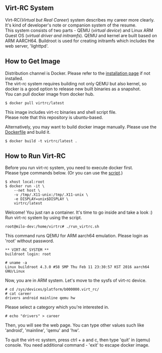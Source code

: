 ## Virt-RC System  

Virt-RC(*Virtual but Real Career*) system describes my career more clearly. It's kind of developer's note or companion system of the resume.   
This system consists of two parts - QEMU (*virtual device*) and Linux ARM Guest OS (*virtual driver and initramfs*).
QEMU and kernel are built based on ARM AARCH64. Buildroot is used for creating initramfs which includes the web server, 'lighttpd'.  

## How to Get Image  

Distribution channel is Docker. Please refer to the [installation page](https://docs.docker.com/engine/installation/linux/ubuntulinux/) if not installed.  
The virt-rc system requires building not only QEMU but also kernel, 
so docker is a good option to release new built binaries as a snapshot.  
You can pull docker image from docker hub.  

	$ docker pull virtrc/latest

This image includes virt-rc binaries and shell script file.  
Please note that this repository is ubuntu-based.  

Alternatively, you may want to build docker image manually. Please use the [Dockerfile](https://github.com/milokim/virt-rc/blob/master/docker/Dockerfile) and build it.  

	$ docker build -t virtrc/latest .

## How to Run Virt-RC  

Before you run virt-rc system, you need to execute docker first.  
Please type commands below. (Or you can use the [script](https://github.com/milokim/virt-rc/blob/master/docker/run_docker.sh).) 

	$ xhost local:root
	$ docker run -it \
	    --net host \
	    -v /tmp/.X11-unix:/tmp/.X11-unix \
	    -e DISPLAY=unix$DISPLAY \
	    virtrc/latest

Welcome! You just ran a container. It's time to go inside and take a look :)  
Run virt-rc system by using the script.  

	root@milo-dev:/home/virtrc# ./run_virtrc.sh

This command runs QEMU for ARM aarch64 emulation. Please login as 'root' without password.  

	** VIRT-RC SYSTEM **
	buildroot login: root

	# uname -a
	Linux buildroot 4.3.0 #58 SMP Thu Feb 11 23:30:57 KST 2016 aarch64 GNU/Linux

Now, you are in ARM system. Let's move to the sysfs of virt-rc device.  

	# cd /sys/devices/platform/b000000.virt_rc/	
	# cat career
	drivers android mainline qemu hw

Please select a category which you're interested in.  

	# echo "drivers" > career

Then, you will see the web page. You can type other values such like 'android', 'mainline', 'qemu' and 'hw'.

To quit the virt-rc system, press ctrl + a and c, then type 'quit' in (qemu) console. 
You need additional command - 'exit' to escape docker image.
